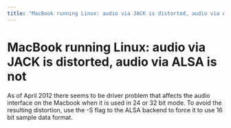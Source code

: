 ```yaml
---
title: "MacBook running Linux: audio via JACK is distorted, audio via ALSA is not"
---
```


# MacBook running Linux: audio via JACK is distorted, audio via ALSA is not

As of April 2012 there seems to be driver problem that affects the audio
interface on the Macbook when it is used in 24 or 32 bit mode. To avoid the
resulting distortion, use the -S flag to the ALSA backend to force it to use
16 bit sample data format.

